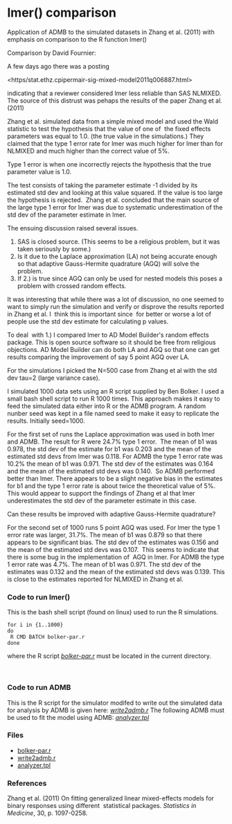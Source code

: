 #  lmer() comparison

Application of ADMB to the simulated datasets in Zhang et al. (2011) with emphasis on comparison to the R function lmer()

Comparison by David Fournier:

A few days ago there was a posting

<https/stat.ethz.cpipermair-sig-mixed-model2011q006887.html>

indicating that a reviewer considered lmer less reliable than SAS NLMIXED. The source of this distrust was pehaps the results of the paper Zhang et al. (2011)

Zhang et al. simulated data from a simple mixed model and used the Wald statistic to test the hypothesis that the value of one of  the fixed effects parameters was equal to 1.0. (the true value in the simulations.) They claimed that the type 1 error rate for lmer was much higher for lmer than for NLMIXED and much higher than the correct value of 5%.

Type 1 error is when one incorrectly rejects the hypothesis that the true parameter value is 1.0.

The test consists of taking the parameter estimate -1 divided by its estimated std dev and looking at this value squared. If the value is too large the hypothesis is rejected.  Zhang et al. concluded that the main source of the large type 1 error for lmer was due to systematic underestimation of the std dev of the parameter estimate in lmer.

The ensuing discussion raised several issues.

1. SAS is closed source. (This seems to be a religious problem, but it was taken seriously by some.)
2. Is it due to the Laplace approximation (LA) not being accurate enough so that adaptive Gauss-Hermite quadrature (AGQ) will solve the problem.
3. If 2.) is true since AGQ can only be used for nested models this poses a problem with crossed random effects.  

It was interesting that while there was a lot of discussion, no one seemed to want to simply run the simulation and verify or disprove the results reported in Zhang et al. I  think this is important since  for better or worse a lot of people use the std dev estimate for calculating p values.

To deal  with 1.) I compared lmer to AD Model Builder's random effects package. This is open source software so it should be free from religious objections. AD Model Builder can do both LA and AGQ so that one can get results comparing the improvement of say 5 point AGQ over LA.

For the simulations I picked the N=500 case from Zhang et al with the std dev tau=2 (large variance case).


I simulated 1000 data sets using an R script supplied by Ben Bolker. I used a small bash shell script to run R 1000 times. This approach makes it easy to feed the simulated data either into R or the ADMB program. A random nunber seed was kept in a file named seed to make it easy to replicate the results. Initially seed=1000.


For the first set of runs the Laplace approximation was used in both lmer and ADMB. The result for R were 24.7% type 1 error.  The mean of b1 was 0.978, the std dev of the estimate for b1 was 0.203 and the mean of the estimated std devs from lmer was 0.118. For ADMB the type 1 error rate was 10.2% the mean of b1 was 0.971. The std dev of the estimates was 0.164 and the mean of the estimated std devs was 0.140.  So ADMB performed better than lmer. There appears to be a slight negative bias in the estimates for b1 and the type 1 error rate is about twice the theoretical value of 5%. This would appear to support the findings of Zhang et al that lmer underestimates the std dev of the parameter estimate in this case.


Can these results be improved with adaptive Gauss-Hermite quadrature?

For the second set of 1000 runs 5 point AGQ was used. For lmer the type 1 error rate was larger, 31.7%. The mean of b1 was 0.879 so that there appears to be significant bias. The std dev of the estimates was 0.156 and the mean of the estimated std devs was 0.107.  This seems to indicate that there is some bug in the implementation of  AGQ in lmer. For ADMB the type 1 error rate was 4.7%. The mean of b1 was 0.971. The std dev of the estimates was 0.132 and the mean of the estimated std devs was 0.139. This is close to the estimates reported for NLMIXED in Zhang et al.


### Code to run lmer()

This is the bash shell script (found on linux) used to run the R simulations.

    for i in {1..1000}
    do
     R CMD BATCH bolker-par.r
    done

where the R script [_bolker-par.r_][1] must be located in the current directory.

 

### Code to run ADMB

This is the R script for the simulator modifed to write out the simulated data for analysis by ADMB is given here: [_write2admb.r_][2] The following ADMB must be used to fit the model using ADMB: [_analyzer.tpl_][3]


### Files
* [bolker-par.r][1]
* [write2admb.r][2]
* [analyzer.tpl][3]

### References

Zhang et al. (2011) On fitting generalized linear mixed-effects models for binary responses using different  statistical packages. _Statistics in Medicine_, 30, p. 1097-0258.

[1]: ./bolker-par.r
[2]: ./write2admb.r
[3]: ./analyzer.tpl
